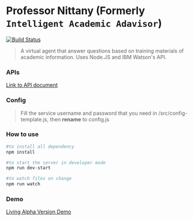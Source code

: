 # Professor Nittany (Formerly ```Intelligent Academic Adavisor```)

[![Build Status](https://travis-ci.com/viane/Intelligent-Academic-Planner.svg?token=XgfkcuxVwTbc4rLjo63E&branch=master)](https://travis-ci.com/viane/Intelligent-Academic-Planner)

>A virtual agent that answer questions based on training materials of academic information. Uses Node.JS and IBM Watson's API.

### APIs

[Link to API document](https://viane.github.io/Professor-Nittany/)

### Config

>Fill the service username and password that you need in /src/config-template.js, then <b>rename</b> to config.js

### How to use

```bash
#to install all dependency
npm install

#to start the server in developer mode
npm run dev-start

#to watch files on change
npm run watch
```
### Demo
[Living Alpha Version Demo](https://intelligent-student-advisor.herokuapp.com/)
